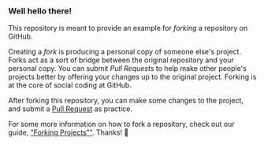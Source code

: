 ### Well hello there!

This repository is meant to provide an example for *forking* a repository on GitHub.

Creating a *fork* is producing a personal copy of someone else's project. Forks act as a sort of bridge between the original repository and your personal copy. You can submit *Pull Requests* to help make other people's projects better by offering your changes up to the original project. Forking is at the core of social coding at GitHub.

After forking this repository, you can make some changes to the project, and submit a [Pull Request](https://github.com/octocat/Spoon-Knife/pulls) as practice.

For some more information on how to fork a repository, check out our guide, ["Forking Projects""](http://guides.github.com/overviews/forking/). Thanks! :sparkling_heart:
